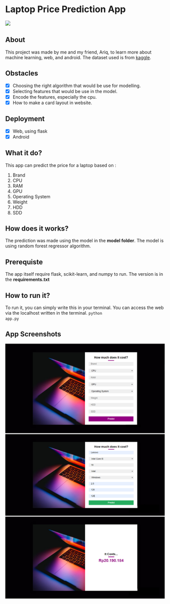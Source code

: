# Laptop Price Prediction App

<img src="https://upload.wikimedia.org/wikipedia/commons/thumb/f/f8/Python_logo_and_wordmark.svg/2560px-Python_logo_and_wordmark.svg.png"></img>

## About

This project was made by me and my friend, Ariq, to learn more about machine learning, web, and android. The dataset used is from <a href="https://www.kaggle.com/datasets/muhammetvarl/laptop-price">kaggle</a>.

## Obstacles

- [x] Choosing the right algorithm that would be use for modelling.
- [x] Selecting features that would be use in the model.
- [x] Encode the features, especially the cpu.
- [x] How to make a card layout in website.

## Deployment

- [x] Web, using flask
- [x] Android

## What it do?

This app can predict the price for a laptop based on :

1. Brand
2. CPU
3. RAM
4. GPU
5. Operating System
6. Weight
7. HDD
8. SDD

## How does it works?

The prediction was made using the model in the <b>model folder</b>. The model is using random forest regressor algorithm.

## Prerequiste

The app itself require flask, scikit-learn, and numpy to run. The version is in the <b>requirements.txt</b>

## How to run it?

To run it, you can simply write this in your terminal. You can access the web via the localhost written in the terminal.
<code>python app.py</code>

## App Screenshots

<img src="./pics/first.png"></img>
<img src="./pics/second.png"></img>
<img src="./pics/third.png"></img>
